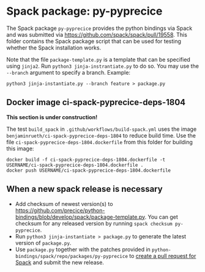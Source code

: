# Spack package: py-pyprecice

The Spack package `py-pyprecice` provides the python bindings via Spack and was submitted via https://github.com/spack/spack/pull/19558. This folder contains the Spack package script that can be used for testing whether the Spack installation works.

Note that the file `package-template.py` is a template that can be specified using `jinja2`. Run `python3 jinja-instrantiate.py` to do so. You may use the `--branch` argument to specify a branch. Example:
```
python3 jinja-instantiate.py --branch feature > package.py
```

## Docker image ci-spack-pyprecice-deps-1804

**This section is under construction!**

The test `build_spack` in `.github/workflows/build-spack.yml` uses the image `benjaminrueth/ci-spack-pyprecice-deps-1804` to reduce build time. Use the file `ci-spack-pyprecice-deps-1804.dockerfile` from this folder for building this image:
```
docker build -f ci-spack-pyprecice-deps-1804.dockerfile -t USERNAME/ci-spack-pyprecice-deps-1804.dockerfile .
docker push USERNAME/ci-spack-pyprecice-deps-1804.dockerfile
```
## When a new spack release is necessary

* Add checksum of newest version(s) to https://github.com/precice/python-bindings/blob/develop/spack/package-template.py. You can get checksum for any released version by running `spack checksum py-pyprecice`.
* Run `python3 jinja-instantiate > package.py` to generate the latest version of `package.py`.
* Use `package.py` together with the patches provided in `python-bindings/spack/repo/packages/py-pyprecice` to [create a pull request for Spack](https://github.com/spack/spack/compare) and submit the new release.
